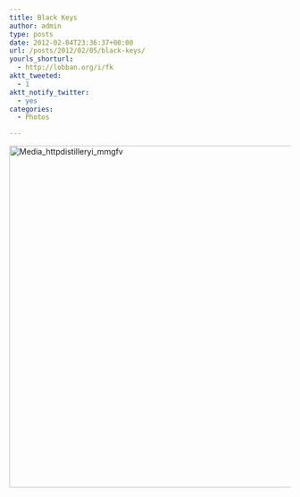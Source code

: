 ```yaml
---
title: Black Keys
author: admin
type: posts
date: 2012-02-04T23:36:37+00:00
url: /posts/2012/02/05/black-keys/
yourls_shorturl:
  - http://lobban.org/i/fk
aktt_tweeted:
  - 1
aktt_notify_twitter:
  - yes
categories:
  - Photos

---
```

<div class='posterous_autopost'>
  <a href="http://instagr.am/p/oDXo8/"></p> 
  
  <div class='p_embed p_image_embed'>
    <a href="http://getfile9.posterous.com/getfile/files.posterous.com/nonimage/IAszzFqFodpndGyvxbjsDnHwAhIHnowzzxnExydyBnzxECADuBnheupzJdrw/media_httpdistilleryi_mmgfv.jpg.scaled1000.jpg"><img alt="Media_httpdistilleryi_mmgfv" height="612" src="http://getfile9.posterous.com/getfile/files.posterous.com/nonimage/IAszzFqFodpndGyvxbjsDnHwAhIHnowzzxnExydyBnzxECADuBnheupzJdrw/media_httpdistilleryi_mmgfv.jpg.scaled1000.jpg" width="612" /></a>
  </div>
  
  <p>
    </a></div>
